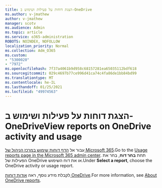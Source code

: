 ```yaml
---
title: הצגת דוחות על פעילות ושימוש ב-OneDrive
ms.author: v-jmathew
author: v-jmathew
manager: scotv
ms.audience: Admin
ms.topic: article
ms.service: o365-administration
ROBOTS: NOINDEX, NOFOLLOW
localization_priority: Normal
ms.collection: Adm_O365
ms.custom:
- "5300020"
- "7972"
ms.openlocfilehash: 7f37a4061b9d958c68157281ea65035112bdf618
ms.sourcegitcommit: 029c4697b77ce996d41ca74c4fa86de1bb84bd99
ms.translationtype: MT
ms.contentlocale: he-IL
ms.lasthandoff: 01/25/2021
ms.locfileid: "49974563"
---
```

# <a name="view-reports-on-onedrive-activity-and-usage"></a><span data-ttu-id="d7971-102">הצגת דוחות על פעילות ושימוש ב-OneDrive</span><span class="sxs-lookup"><span data-stu-id="d7971-102">View reports on OneDrive activity and usage</span></span>

<span data-ttu-id="d7971-103">עבור אל [הדף דוחות שימוש במרכז הניהול של Microsoft 365](https://admin.microsoft.com/AdminPortal/Home).</span><span class="sxs-lookup"><span data-stu-id="d7971-103">Go to the [Usage reports page in the Microsoft 365 admin center](https://admin.microsoft.com/AdminPortal/Home).</span></span> <span data-ttu-id="d7971-104">תחת **בחר דוח**, בחר את הפעילות של OneDrive או את דוח השימוש.</span><span class="sxs-lookup"><span data-stu-id="d7971-104">Under **Select a report**, choose the OneDrive activity or usage report.</span></span>

<span data-ttu-id="d7971-105">לקבלת מידע נוסף, ראה [אודות דוחות OneDrive](https://go.microsoft.com/fwlink/?linkid=875239).</span><span class="sxs-lookup"><span data-stu-id="d7971-105">For more information, see [About OneDrive reports](https://go.microsoft.com/fwlink/?linkid=875239).</span></span>
